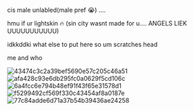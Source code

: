 cis male unlabled(male pref 😭) ....

hmu if ur lightskin 🔥 (sin city wasnt made for u.... ANGELS LIEK UUUUUUUUUUU)

idkkddki what else to put here so um scratches head 

me and who

![43474c3c2a39bef5690e57c205c46a51](https://user-images.githubusercontent.com/116604368/208295395-129afc55-096a-486a-9f6b-a505f0bc7bcc.jpg)![afa428c93e6db295fc0a0629f5cd106c](https://user-images.githubusercontent.com/116604368/208295467-b1e72cc9-8296-4a9c-b6c9-51142ccc9366.jpg)
![6a4fcc6e794b48ef91f43f65e31578d1](https://user-images.githubusercontent.com/116604368/208295531-b8208fd1-c4b8-4121-910f-d2fc815d4b28.jpg)![f5299492cf569f330c43454af8a0187e](https://user-images.githubusercontent.com/116604368/208295688-58ac2e5f-1e4d-4d48-96da-87ba7afd7806.jpg)![77c84adde6d71a37b54b39436ae24258](https://user-images.githubusercontent.com/116604368/208295735-99bbfa47-394c-46fd-b667-8bc87021498f.jpg)
